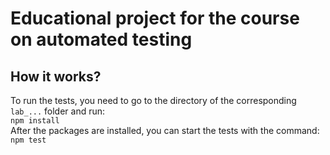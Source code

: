 # Educational project for the course on automated testing

## How it works?

To run the tests, you need to go to the directory of the corresponding `lab_...` folder and run:  
 `npm install`  
  After the packages are installed, you can start the tests with the command:  
 `npm test`
  

